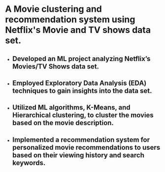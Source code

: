 # A Movie clustering and recommendation system using Netflix's Movie and TV shows data set.
* ## Developed an ML project analyzing Netflix’s Movies/TV Shows data set.
* ## Employed Exploratory Data Analysis (EDA) techniques to gain insights into the data set. 
* ## Utilized ML algorithms, K-Means, and Hierarchical clustering, to cluster the movies based on the movie description.
* ## Implemented a recommendation system for personalized movie recommendations to users based on their viewing history and search keywords.
